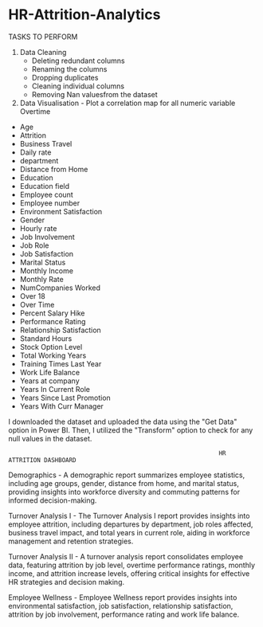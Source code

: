 # HR-Attrition-Analytics

TASKS TO PERFORM
1. Data Cleaning
   - Deleting redundant columns
   - Renaming the columns
   - Dropping duplicates
   - Cleaning individual columns
   - Removing Nan valuesfrom the dataset
2. Data Visualisation - Plot a correlation map for all numeric variable Overtime
* Age
* Attrition
* Business Travel
* Daily rate
* department
* Distance from Home
* Education
* Education field
* Employee count
* Employee number
* Environment Satisfaction
* Gender
* Hourly rate
* Job Involvement
* Job Role
* Job Satisfaction
* Marital Status
* Monthly Income
* Monthly Rate
* NumCompanies Worked
* Over 18
* Over Time
* Percent Salary Hike
* Performance Rating
* Relationship Satisfaction
* Standard Hours
* Stock Option Level
* Total Working Years
* Training Times Last Year
* Work Life Balance
* Years at company
* Years In Current Role
* Years Since Last Promotion
* Years With Curr Manager

I downloaded the dataset and uploaded the data using the "Get Data" option in Power BI. Then, I utilized the "Transform" option to check for any null values in the dataset.
  
                                                               HR ATTRITION DASHBOARD
Demographics - A demographic report summarizes employee statistics, including age groups, gender, distance from home, and marital status, providing insights into workforce diversity and commuting patterns for informed decision-making.

Turnover Analysis I - The Turnover Analysis I report provides insights into employee attrition, including departures by department, job roles affected, business travel impact, and total years in current role, aiding in workforce management and retention strategies.

Turnover Analysis II - A turnover analysis report consolidates employee data, featuring attrition by job level, overtime performance ratings, monthly income, and attrition increase levels, offering critical insights for effective HR strategies and decision making.

Employee Wellness - Employee Wellness report provides insights into environmental satisfaction, job satisfaction, relationship satisfaction, attrition by job involvement, performance rating and work life balance.
